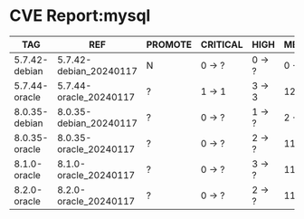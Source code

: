 # CVE Report:mysql
|      TAG      |          REF           | PROMOTE | CRITICAL |  HIGH  |  MEDIUM  |  LOW   | UNKNOWN |
|---------------|------------------------|---------|----------|--------|----------|--------|---------|
| 5.7.42-debian | 5.7.42-debian_20240117 | N       | 0 -> ?   | 0 -> ? | 0 -> ?   | 0 -> ? | 0 -> ?  |
| 5.7.44-oracle | 5.7.44-oracle_20240117 | ?       | 1 -> 1   | 3 -> 3 | 12 -> 12 | 6 -> 4 | 0 -> 0  |
| 8.0.35-debian | 8.0.35-debian_20240117 | ?       | 0 -> ?   | 1 -> ? | 2 -> ?   | 1 -> ? | 0 -> ?  |
| 8.0.35-oracle | 8.0.35-oracle_20240117 | ?       | 0 -> ?   | 2 -> ? | 11 -> ?  | 3 -> ? | 0 -> ?  |
| 8.1.0-oracle  | 8.1.0-oracle_20240117  | ?       | 0 -> ?   | 3 -> ? | 11 -> ?  | 5 -> ? | 0 -> ?  |
| 8.2.0-oracle  | 8.2.0-oracle_20240117  | ?       | 0 -> ?   | 2 -> ? | 11 -> ?  | 3 -> ? | 0 -> ?  |
